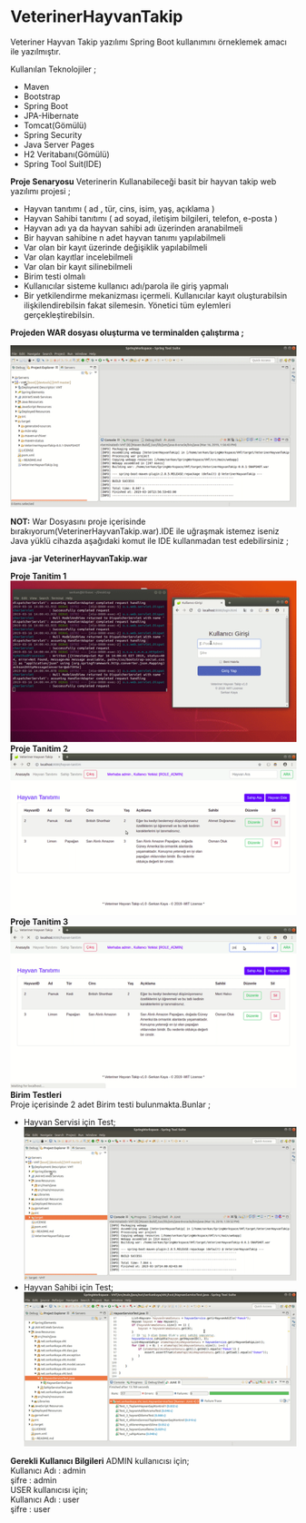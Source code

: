 # VeterinerHayvanTakip

Veteriner Hayvan Takip yazılımı Spring Boot kullanımını örneklemek amacı ile yazılmıştır.

Kullanılan Teknolojiler ;

* Maven
* Bootstrap
* Spring Boot
* JPA-Hibernate
* Tomcat(Gömülü)
* Spring Security
* Java Server Pages
* H2 Veritabanı(Gömülü)
* Spring Tool Suit(IDE)

**Proje Senaryosu**
Veterinerin Kullanabileceği basit bir hayvan takip web yazılımı projesi ;

* Hayvan tanıtımı ( ad , tür, cins, isim, yaş, açıklama )
* Hayvan Sahibi tanıtımı ( ad soyad, iletişim bilgileri, telefon, e-posta )
* Hayvan adı ya da hayvan sahibi adı üzerinden aranabilmeli
* Bir hayvan sahibine n adet hayvan tanımı yapılabilmeli
* Var olan bir kayıt üzerinde değişiklik yapılabilmeli
* Var olan kayıtlar incelebilmeli
* Var olan bir kayıt silinebilmeli
* Birim testi olmalı
* Kullanıcılar sisteme kullanıcı adı/parola ile giriş yapmalı
* Bir yetkilendirme mekanizması içermeli. Kullanıcılar kayıt oluşturabilsin ilişkilendirebilsin fakat silemesin. Yönetici tüm eylemleri gerçekleştirebilsin.

**Projeden WAR dosyası oluşturma ve terminalden çalıştırma ;**

![](/gorsel-veri/war-hazirlama-ve-calistirma.gif)

**NOT:** War Dosyasını proje içerisinde bırakıyorum(VeterinerHayvanTakip.war).IDE ile uğraşmak istemez iseniz Java yüklü cihazda aşağıdaki komut ile IDE kullanmadan test edebilirsiniz ;</br>

**java -jar VeterinerHayvanTakip.war**</br>


**Proje Tanitim 1**</br>
![](/gorsel-veri/proje-tanitim-1.gif)
**Proje Tanitim 2**</br>
![](/gorsel-veri/proje-tanitim-2.gif)
**Proje Tanitim 3**</br>
![](/gorsel-veri/proje-tanitim-3.gif)
</br>
**Birim Testleri**</br>
Proje içerisinde 2 adet Birim testi bulunmakta.Bunlar ;</br>
* Hayvan Servisi için Test;</br>
![](/gorsel-veri/hayvan-servisi-birim-test.gif)
* Hayvan Sahibi için Test;</br>
![](/gorsel-veri/sahip-servisi-birim-test.gif)

**Gerekli Kullanıcı Bilgileri**
ADMIN kullanıcısı için;</br>
Kullanıcı Adı : admin</br>
şifre	      : admin</br>
USER kullanıcısı için;</br>
Kullanıcı Adı : user</br>
şifre	      : user</br>




